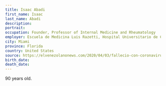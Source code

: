 ```yaml
---
title: Isaac Abadi
first_name: Isaac
last_name: Abadi
description: 
portrait: 
occupation: Founder, Professor of Internal Medicine and Rheumatology
employer: Escuela de Medicina Luis Razetti, Hospital Universitario de Caracas
city: Miami
province: Florida
country: United States
source: https://elvenezolanonews.com/2020/04/03/fallecio-con-coronavirus-el-destacado-medico-venezolano-isaac-abadi-en-miami/
birth_date: 
death_date: 
---
```


90 years old.

<!-- It's also been reported that he's 84 years old and from  Caracas, Venezuela. It's unclear which is correct. -->